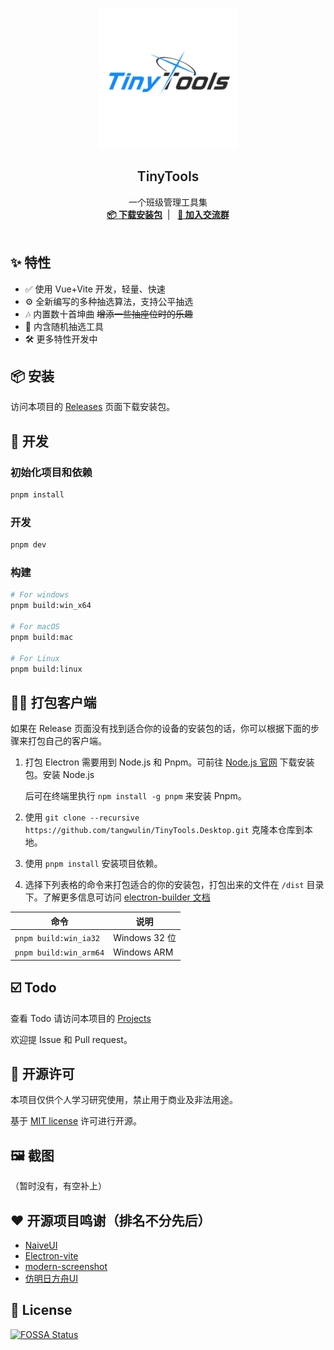 <br />
<p style="text-align: center;">
<a href="https://github.com/tangwulin/TinyTools.Desktop" target="blank">
    <img src="logo.png" alt="Logo" style="height: 16em">
  </a>
  <h2 style="text-align: center;font-weight: 600">TinyTools</h2>

  <p style="text-align: center;">
    一个班级管理工具集
    <br />
    <a href="#%EF%B8%8F-安装" target="blank"><strong>📦️ 下载安装包</strong></a>&nbsp;&nbsp;|&nbsp;&nbsp;
    <a href="https://qm.qq.com/cgi-bin/qm/qr?k=uzG7G5F3KZHdTiM4iLhpu-75XjFDHLLp&jump_from=webapi&authKey=buoIUVnbAl04s8AdlaApJAV94ZjnU12GwPz7M0iEPrNe6UXchAAIIJ37VSguYBIk" target="blank"><strong>💬 加入交流群</strong></a>
    <br />
    <br />
  </p>

## ✨ 特性

[//]: # (- ✈️ 使用WebWorker处理数据，拒绝慢、卡 ~~（当然要是你的机器太差也没办法）~~)

- ✅ 使用 Vue+Vite 开发，轻量、快速
- ⚙️ 全新编写的多种抽选算法，支持公平抽选
- 🎶 内置数十首坤曲 ~~增添一些抽座位时的乐趣~~
- 📃 内含随机抽选工具
- 🛠 更多特性开发中

## 📦️ 安装

[//]: # (Tauri 版本目前仅支持 Windows。（有谁要ubuntu和macos的可以发个issue&#41;)

[//]: # ()

[//]: # (已知Bug：无法拖动座位（这个锅是Webview2的，我不背）)

访问本项目的 [Releases](https://github.com/tangwulin/TinyTools.Desktop/releases)
页面下载安装包。

## 🔧 开发

### 初始化项目和依赖

```sh
pnpm install
```

### 开发

```sh
pnpm dev
```

### 构建

```bash
# For windows
pnpm build:win_x64

# For macOS
pnpm build:mac

# For Linux
pnpm build:linux
```

## 👷‍♂️ 打包客户端

如果在 Release 页面没有找到适合你的设备的安装包的话，你可以根据下面的步骤来打包自己的客户端。

1. 打包 Electron 需要用到 Node.js 和 Pnpm。可前往 [Node.js 官网](https://nodejs.org/zh-cn/) 下载安装包。安装 Node.js

   后可在终端里执行 `npm install -g pnpm` 来安装 Pnpm。


2. 使用 `git clone --recursive https://github.com/tangwulin/TinyTools.Desktop.git` 克隆本仓库到本地。


3. 使用 `pnpm install` 安装项目依赖。

4. 选择下列表格的命令来打包适合的你的安装包，打包出来的文件在 `/dist`
   目录下。了解更多信息可访问 [electron-builder 文档](https://www.electron.build/cli)

| 命令                     | 说明           |
|------------------------|--------------|
| `pnpm build:win_ia32`  | Windows 32 位 |
| `pnpm build:win_arm64` | Windows ARM  |

## ☑️ Todo

查看 Todo 请访问本项目的 [Projects](https://github.com/tangwulin/TinyTools.Desktop/projects/1)

欢迎提 Issue 和 Pull request。

## 📜 开源许可

本项目仅供个人学习研究使用，禁止用于商业及非法用途。

基于 [MIT license](https://opensource.org/licenses/MIT) 许可进行开源。

## 🖼️ 截图

（暂时没有，有空补上）

## ❤️ 开源项目鸣谢（排名不分先后）

- [NaiveUI](https://github.com/tusen-ai/naive-ui)
- [Electron-vite](https://github.com/alex8088/electron-vite)
- [modern-screenshot](https://github.com/qq15725/modern-screenshot)
- [仿明日方舟UI](https://github.com/lxchapu/arknights)

## 📃 License
[![FOSSA Status](https://app.fossa.com/api/projects/custom%2B45880%2Fgithub.com%2Ftangwulin%2FTinyTools.Desktop.svg?type=large&issueType=license)](https://app.fossa.com/projects/custom%2B45880%2Fgithub.com%2Ftangwulin%2FTinyTools.Desktop?ref=badge_large&issueType=license)
